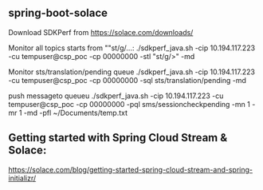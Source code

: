## spring-boot-solace

Download SDKPerf from https://solace.com/downloads/

Monitor all topics starts from ""st/g/...:
./sdkperf_java.sh -cip 10.194.117.223 -cu tempuser@csp_poc -cp 00000000 -stl "st/g/>" -md

Monitor sts/translation/pending queue
./sdkperf_java.sh -cip 10.194.117.223 -cu tempuser@csp_poc -cp 00000000 -sql  sts/translation/pending -md

push messageto queueu
./sdkperf_java.sh -cip 10.194.117.223 -cu tempuser@csp_poc -cp 00000000 -pql sms/sessioncheckpending -mn 1 -mr 1 -md -pfl ~/Documents/temp.txt


## Getting started with Spring Cloud Stream & Solace:

https://solace.com/blog/getting-started-spring-cloud-stream-and-spring-initializr/
